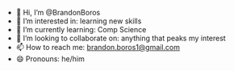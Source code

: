 - 👋 Hi, I’m @BrandonBoros
- 👀 I’m interested in: learning new skills
- 🌱 I’m currently learning: Comp Science
- 💞️ I’m looking to collaborate on: anything that peaks my interest
- 📫 How to reach me: brandon.boros1@gmail.com
- 😄 Pronouns: he/him

<!---
BrandonBoros/BrandonBoros is a ✨ special ✨ repository because its `README.md` (this file) appears on your GitHub profile.
You can click the Preview link to take a look at your changes.
--->
